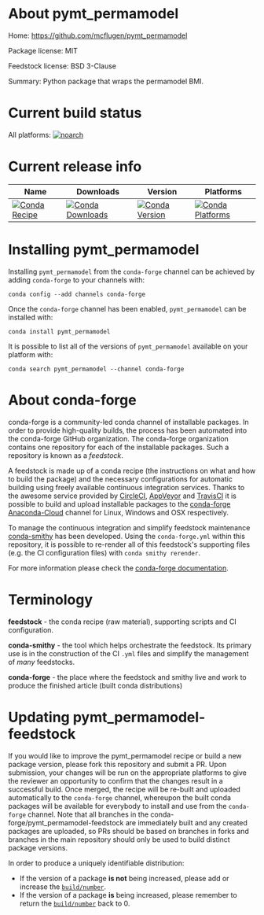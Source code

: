 About pymt_permamodel
=====================

Home: https://github.com/mcflugen/pymt_permamodel

Package license: MIT

Feedstock license: BSD 3-Clause

Summary: Python package that wraps the permamodel BMI.



Current build status
====================

All platforms:
[![noarch](https://img.shields.io/circleci/project/github/conda-forge/pymt_permamodel-feedstock/master.svg?label=noarch)](https://circleci.com/gh/conda-forge/pymt_permamodel-feedstock)

Current release info
====================

| Name | Downloads | Version | Platforms |
| --- | --- | --- | --- |
| [![Conda Recipe](https://img.shields.io/badge/recipe-pymt_permamodel-green.svg)](https://anaconda.org/conda-forge/pymt_permamodel) | [![Conda Downloads](https://img.shields.io/conda/dn/conda-forge/pymt_permamodel.svg)](https://anaconda.org/conda-forge/pymt_permamodel) | [![Conda Version](https://img.shields.io/conda/vn/conda-forge/pymt_permamodel.svg)](https://anaconda.org/conda-forge/pymt_permamodel) | [![Conda Platforms](https://img.shields.io/conda/pn/conda-forge/pymt_permamodel.svg)](https://anaconda.org/conda-forge/pymt_permamodel) |

Installing pymt_permamodel
==========================

Installing `pymt_permamodel` from the `conda-forge` channel can be achieved by adding `conda-forge` to your channels with:

```
conda config --add channels conda-forge
```

Once the `conda-forge` channel has been enabled, `pymt_permamodel` can be installed with:

```
conda install pymt_permamodel
```

It is possible to list all of the versions of `pymt_permamodel` available on your platform with:

```
conda search pymt_permamodel --channel conda-forge
```


About conda-forge
=================

conda-forge is a community-led conda channel of installable packages.
In order to provide high-quality builds, the process has been automated into the
conda-forge GitHub organization. The conda-forge organization contains one repository
for each of the installable packages. Such a repository is known as a *feedstock*.

A feedstock is made up of a conda recipe (the instructions on what and how to build
the package) and the necessary configurations for automatic building using freely
available continuous integration services. Thanks to the awesome service provided by
[CircleCI](https://circleci.com/), [AppVeyor](https://www.appveyor.com/)
and [TravisCI](https://travis-ci.org/) it is possible to build and upload installable
packages to the [conda-forge](https://anaconda.org/conda-forge)
[Anaconda-Cloud](https://anaconda.org/) channel for Linux, Windows and OSX respectively.

To manage the continuous integration and simplify feedstock maintenance
[conda-smithy](https://github.com/conda-forge/conda-smithy) has been developed.
Using the ``conda-forge.yml`` within this repository, it is possible to re-render all of
this feedstock's supporting files (e.g. the CI configuration files) with ``conda smithy rerender``.

For more information please check the [conda-forge documentation](https://conda-forge.org/docs/).

Terminology
===========

**feedstock** - the conda recipe (raw material), supporting scripts and CI configuration.

**conda-smithy** - the tool which helps orchestrate the feedstock.
                   Its primary use is in the construction of the CI ``.yml`` files
                   and simplify the management of *many* feedstocks.

**conda-forge** - the place where the feedstock and smithy live and work to
                  produce the finished article (built conda distributions)


Updating pymt_permamodel-feedstock
==================================

If you would like to improve the pymt_permamodel recipe or build a new
package version, please fork this repository and submit a PR. Upon submission,
your changes will be run on the appropriate platforms to give the reviewer an
opportunity to confirm that the changes result in a successful build. Once
merged, the recipe will be re-built and uploaded automatically to the
`conda-forge` channel, whereupon the built conda packages will be available for
everybody to install and use from the `conda-forge` channel.
Note that all branches in the conda-forge/pymt_permamodel-feedstock are
immediately built and any created packages are uploaded, so PRs should be based
on branches in forks and branches in the main repository should only be used to
build distinct package versions.

In order to produce a uniquely identifiable distribution:
 * If the version of a package **is not** being increased, please add or increase
   the [``build/number``](https://conda.io/docs/user-guide/tasks/build-packages/define-metadata.html#build-number-and-string).
 * If the version of a package **is** being increased, please remember to return
   the [``build/number``](https://conda.io/docs/user-guide/tasks/build-packages/define-metadata.html#build-number-and-string)
   back to 0.
